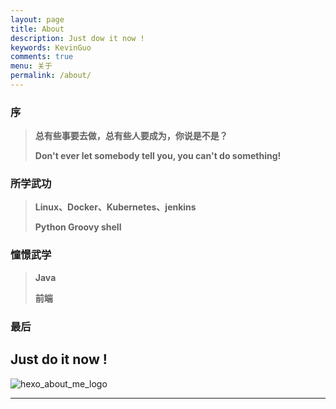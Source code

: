 ```yaml
---
layout: page
title: About
description: Just dow it now !
keywords: KevinGuo
comments: true
menu: 关于
permalink: /about/
---
```


### 序

> **总有些事要去做，总有些人要成为，你说是不是？**
>
> **Don't ever let somebody tell you, you can't do something!**

### 所学武功

> **Linux、Docker、Kubernetes、jenkins**
>
> **Python Groovy shell**

### 憧憬武学

> **Java**
>
> **前端**

### 最后

Just do it now !
---

![hexo_about_me_logo](https://mritd.b0.upaiyun.com/markdown/hexo_about_me_logo.jpg)

---
